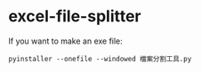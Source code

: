 # excel-file-splitter

If you want to make an exe file:

``` pyinstaller --onefile --windowed 檔案分割工具.py ```


